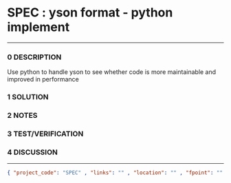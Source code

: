 # SPEC : yson format - python implement
--------------------------------
### 0 DESCRIPTION
Use python to handle yson to see whether code is more maintainable and improved in performance

### 1 SOLUTION


### 2 NOTES


### 3 TEST/VERIFICATION


### 4 DISCUSSION



--------------------------------
```json
{ "project_code": "SPEC" , "links": "" , "location": "" , "fpoint": "" }
```
